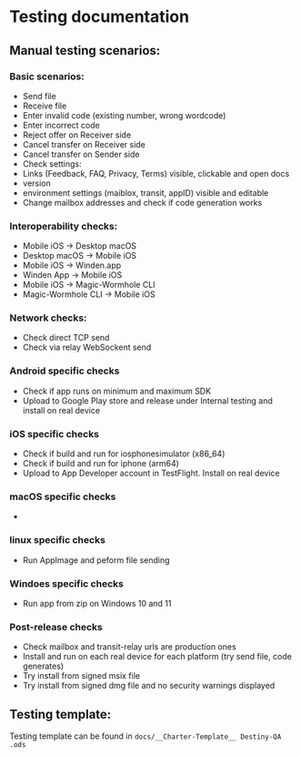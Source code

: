 # Testing documentation

## Manual testing scenarios:

### Basic scenarios:
 - Send file
 - Receive file
 - Enter invalid code (existing number, wrong wordcode)
 - Enter incorrect code
 - Reject offer on Receiver side
 - Cancel transfer on Receiver side
 - Cancel transfer on Sender side
 - Check settings:
  - Links (Feedback, FAQ, Privacy, Terms) visible, clickable and open docs
  - version
  - environment settings (maiblox, transit, appID) visible and editable
 - Change mailbox addresses and check if code generation works

### Interoperability checks:
 - Mobile iOS -> Desktop macOS
 - Desktop macOS -> Mobile iOS
 - Mobile iOS -> Winden.app
 - Winden App -> Mobile iOS
 - Mobile iOS -> Magic-Wormhole CLI
 - Magic-Wormhole CLI -> Mobile iOS

### Network checks:
 - Check direct TCP send
 - Check via relay WebSockent send

### Android specific checks
 - Check if app runs on minimum and maximum SDK
 - Upload to Google Play store and release under Internal testing and install on real device

### iOS specific checks
 - Check if build and run for iosphonesimulator (x86_64)
 - Check if build and run for iphone (arm64)
 - Upload to App Developer account in TestFlight. Install on real device

### macOS specific checks
 - 

### linux specific checks
 - Run AppImage and peform file sending

### Windoes specific checks
 - Run app from zip on Windows 10 and 11

### Post-release checks
- Check mailbox and transit-relay urls are production ones
- Install and run on each real device for each platform (try send file, code generates)
- Try install from signed msix file
- Try install from signed dmg file and no security warnings displayed

## Testing template:

Testing template can be found in `docs/__Charter-Template__ Destiny-QA .ods`